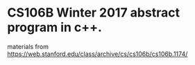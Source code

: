 # CS106B Winter 2017 abstract program in c++.
materials from https://web.stanford.edu/class/archive/cs/cs106b/cs106b.1174/

